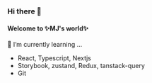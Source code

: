 ### Hi there 👋

#### Welcome to ✨MJ's world✨

<!--
**mijip0320/mijip0320** is a ✨ _special_ ✨ repository because its `README.md` (this file) appears on your GitHub profile.

Here are some ideas to get you started:

- 🔭 I’m currently working on ...
- 🌱 I’m currently learning ...
- 👯 I’m looking to collaborate on ...
- 🤔 I’m looking for help with ...
- 💬 Ask me about ...
- 📫 How to reach me: ...
- 😄 Pronouns: ...
- ⚡ Fun fact: ...
  -->

🌱 I’m currently learning ...

- React, Typescript, Nextjs
- Storybook, zustand, Redux, tanstack-query
- Git

